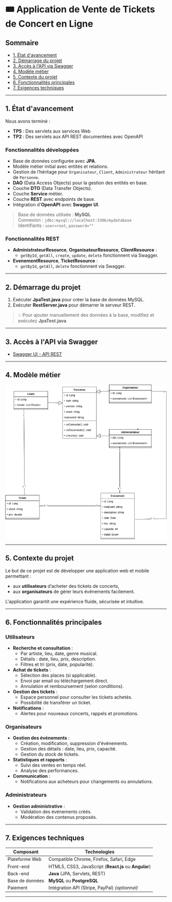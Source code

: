 # 🎟️ Application de Vente de Tickets de Concert en Ligne

## Sommaire
- [1. État d'avancement](#1-état-davancement)
- [2. Démarrage du projet](#2-démarrage-du-projet)
- [3. Accès à l'API via Swagger](#3-accès-à-lapi-via-swagger)
- [4. Modèle métier](#4-modèle-métier)
- [5. Contexte du projet](#5-contexte-du-projet)
- [6. Fonctionnalités principales](#6-fonctionnalités-principales)
- [7. Exigences techniques](#7-exigences-techniques)

---

## 1. État d'avancement

Nous avons terminé :
- **TP5** : Des servlets aux services Web
- **TP2** : Des servlets aux API REST documentées avec OpenAPI

### Fonctionnalités développées

- Base de données configurée avec **JPA**.
- Modèle métier initial avec entités et relations.
- Gestion de l’héritage pour `Organisateur`, `Client`, `Administrateur` héritant de `Personne`.
- **DAO** (Data Access Objects) pour la gestion des entités en base.
- Couche **DTO** (Data Transfer Objects).
- Couche **Service** métier.
- Couche **REST** avec endpoints de base.
- Intégration d'**OpenAPI** avec **Swagger UI**.

> Base de données utilisée : **MySQL**  
> Connexion : `jdbc:mysql://localhost:3306/mydatabase`  
> Identifiants : `user=root`, `password=""`

### Fonctionnalités REST

- **AdministrateurResource**, **OrganisateurResource**, **ClientResource** :
  - `getById`, `getAll`, `create`, `update`, `delete` fonctionnent via Swagger.
- **EvenementResource**, **TicketResource** :
  - `getById`, `getAll`, `delete` fonctionnent via Swagger.

---

## 2. Démarrage du projet

1. Exécuter **JpaTest.java** pour créer la base de données MySQL.
2. Exécuter **RestServer.java** pour démarrer le serveur REST.

> 💡 Pour ajouter manuellement des données à la base, modifiez et exécutez **JpaTest.java**.

---

## 3. Accès à l'API via Swagger

- [Swagger UI - API REST](http://localhost:8080/api/)

---

## 4. Modèle métier

![Diagramme UML](modele_metier.png)

---

## 5. Contexte du projet

Le but de ce projet est de développer une application web et mobile permettant :
- aux **utilisateurs** d’acheter des tickets de concerts,
- aux **organisateurs** de gérer leurs événements facilement.

L'application garantit une expérience fluide, sécurisée et intuitive.

---

## 6. Fonctionnalités principales

### Utilisateurs
- **Recherche et consultation** :
  - Par artiste, lieu, date, genre musical.
  - Détails : date, lieu, prix, description.
  - Filtres et tri (prix, date, popularité).
- **Achat de tickets** :
  - Sélection des places (si applicable).
  - Envoi par email ou téléchargement direct.
  - Annulation et remboursement (selon conditions).
- **Gestion des tickets** :
  - Espace personnel pour consulter les tickets achetés.
  - Possibilité de transférer un ticket.
- **Notifications** :
  - Alertes pour nouveaux concerts, rappels et promotions.

### Organisateurs
- **Gestion des événements** :
  - Création, modification, suppression d'événements.
  - Gestion des détails : date, lieu, prix, capacité.
  - Gestion du stock de tickets.
- **Statistiques et rapports** :
  - Suivi des ventes en temps réel.
  - Analyse des performances.
- **Communication** :
  - Notifications aux acheteurs pour changements ou annulations.

### Administrateurs
- **Gestion administrative** :
  - Validation des événements créés.
  - Modération des contenus proposés.

---

## 7. Exigences techniques

| Composant        | Technologies                                           |
|------------------|---------------------------------------------------------|
| Plateforme Web   | Compatible Chrome, Firefox, Safari, Edge                |
| Front-end        | HTML5, CSS3, JavaScript (**React.js** ou **Angular**)    |
| Back-end         | **Java** (JPA, Servlets, REST)                           |
| Base de données  | **MySQL** ou **PostgreSQL**                              |
| Paiement         | Intégration API (Stripe, PayPal) *(optionnel)*           |

---
